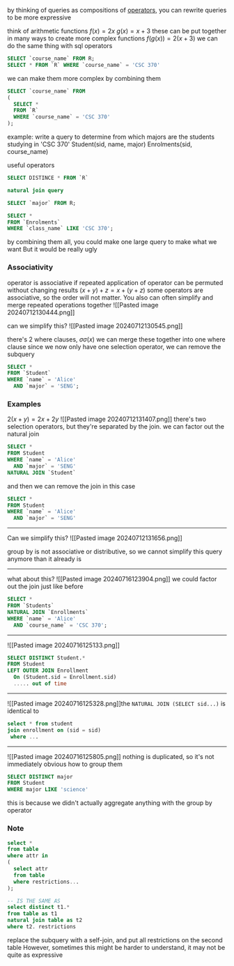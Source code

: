 

by thinking of queries as compositions of [operators](Referential%20integrity%20constraints), you can rewrite queries to be more expressive

think of arithmetic functions
$f(x) = 2x$
$g(x) = x + 3$
these can be put together in many ways to create more complex functions
$f(g(x)) = 2(x+3)$
we can do the same thing with sql operators

```sql
SELECT `course_name` FROM R;
SELECT * FROM `R` WHERE `course_name` = 'CSC 370'
```

we can make them more complex by combining them
```sql
SELECT `course_name` FROM
(
  SELECT * 
  FROM `R` 
  WHERE `course_name` = 'CSC 370'
);
```

example: 
write a query to determine from which majors are the students studying in 'CSC 370'
Student(sid, name, major)
Enrolments(sid, course_name)

useful operators
```sql
SELECT DISTINCE * FROM `R`

natural join query

SELECT `major` FROM R;

SELECT *
FROM `Enrolments`
WHERE `class_name` LIKE 'CSC 370';
```
by combining them all, you could make one large query to make what we want
But it would be really ugly

### Associativity
operator is associative if repeated application of operator can be permuted without changing results
$(x+y)+z = x+(y+z)$
some operators are associative, so the order will not matter. You also can often simplify and merge repeated operations together
![[Pasted image 20240712130444.png]]

can we simplify this? ![[Pasted image 20240712130545.png]]

there's 2 where clauses, $\sigma\sigma(x)$
we can merge these together into one where clause
since we now only have one selection operator, we can remove the subquery
```sql
SELECT *
FROM `Student`
WHERE `name` = 'Alice'
  AND `major` = 'SENG';
```

### Examples
$2(x+y) = 2x + 2y$
![[Pasted image 20240712131407.png]]
there's two selection operators, but they're separated by the join. we can factor out the natural join
```sql
SELECT *
FROM Student
WHERE `name` = 'Alice'
  AND `major` = 'SENG'
NATURAL JOIN `Student`
```
and then we can remove the join in this case
```sql
SELECT *
FROM Student
WHERE `name` = 'Alice'
  AND `major` = 'SENG'
```
___
Can we simplify this?
![[Pasted image 20240712131656.png]]

group by is not associative or distributive, so we cannot simplify this query anymore than it already is
___
what about this?
![[Pasted image 20240716123904.png]]
we could factor out the join just like before
```sql
SELECT *
FROM `Students`
NATURAL JOIN `Enrollments`
WHERE `name` = 'Alice'
  AND `course_name` = 'CSC 370';
```

___
![[Pasted image 20240716125133.png]]
```sql
SELECT DISTINCT Student.*
FROM Student
LEFT OUTER JOIN Enrollment
  On (Student.sid = Enrollment.sid)
  ..... out of time
```

___
![[Pasted image 20240716125328.png]]the `NATURAL JOIN (SELECT sid...)`
is identical to
```sql
select * from student
join enrollment on (sid = sid)
 where ...
```
___
![[Pasted image 20240716125805.png]]
nothing is duplicated, so it's not immediately obvious how to group them
```sql
SELECT DISTINCT major
FROM Student
WHERE major LIKE 'science'
```
this is because we didn't actually aggregate anything with the group by operator

### Note
```sql
select *
from table
where attr in
(
  select attr
  from table
  where restrictions...
);

-- IS THE SAME AS
select distinct t1.*
from table as t1
natural join table as t2
where t2. restrictions
```
replace the subquery with a self-join, and put all restrictions on the second table
However, sometimes this might be harder to understand, it may not be quite as expressive

